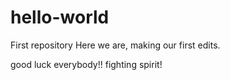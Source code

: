 # hello-world
First repository
Here we are, making our first edits.

good luck everybody!! fighting spirit!
